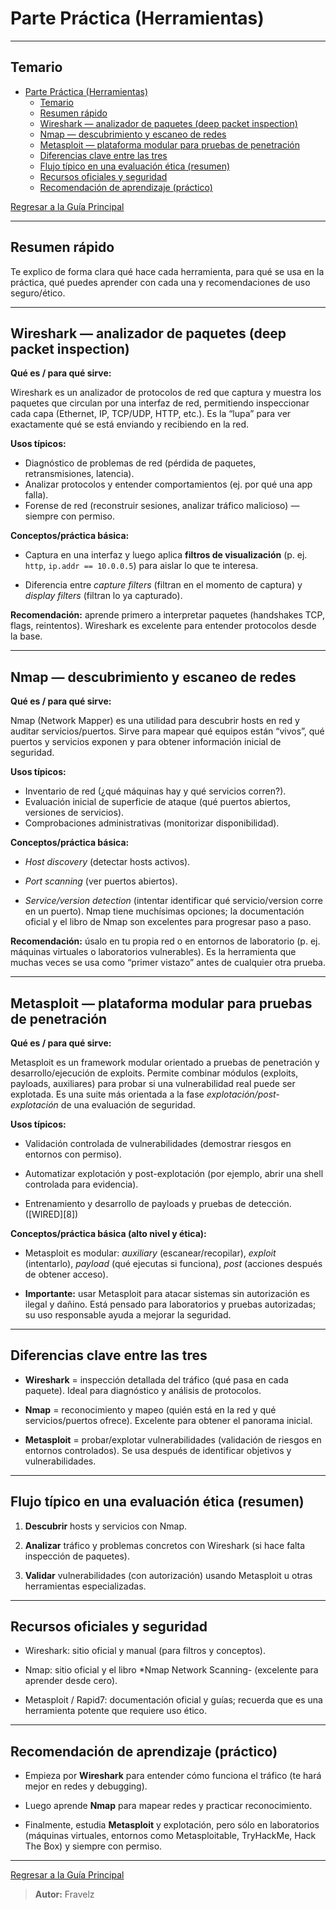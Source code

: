 # Parte Práctica (Herramientas)

---

## Temario

- [Parte Práctica (Herramientas)](#parte-práctica-herramientas)
  - [Temario](#temario)
  - [Resumen rápido](#resumen-rápido)
  - [Wireshark — analizador de paquetes (deep packet inspection)](#wireshark--analizador-de-paquetes-deep-packet-inspection)
  - [Nmap — descubrimiento y escaneo de redes](#nmap--descubrimiento-y-escaneo-de-redes)
  - [Metasploit — plataforma modular para pruebas de penetración](#metasploit--plataforma-modular-para-pruebas-de-penetración)
  - [Diferencias clave entre las tres](#diferencias-clave-entre-las-tres)
  - [Flujo típico en una evaluación ética (resumen)](#flujo-típico-en-una-evaluación-ética-resumen)
  - [Recursos oficiales y seguridad](#recursos-oficiales-y-seguridad)
  - [Recomendación de aprendizaje (práctico)](#recomendación-de-aprendizaje-práctico)

[Regresar a la Guía Principal](./../readme.md#3-redes)

---

## Resumen rápido

Te explico de forma clara qué hace cada herramienta, para qué se usa en la práctica, qué puedes aprender con cada una y recomendaciones de uso seguro/ético.

---

## Wireshark — analizador de paquetes (deep packet inspection)

**Qué es / para qué sirve:**

Wireshark es un analizador de protocolos de red que captura y muestra los paquetes que circulan por una interfaz de red, permitiendo inspeccionar cada capa (Ethernet, IP, TCP/UDP, HTTP, etc.). Es la “lupa” para ver exactamente qué se está enviando y recibiendo en la red.

**Usos típicos:**

- Diagnóstico de problemas de red (pérdida de paquetes, retransmisiones, latencia).
- Analizar protocolos y entender comportamientos (ej. por qué una app falla).
- Forense de red (reconstruir sesiones, analizar tráfico malicioso) — siempre con permiso.

**Conceptos/práctica básica:**

- Captura en una interfaz y luego aplica **filtros de visualización** (p. ej. `http`, `ip.addr == 10.0.0.5`) para aislar lo que te interesa.

- Diferencia entre *capture filters* (filtran en el momento de captura) y *display filters* (filtran lo ya capturado).

**Recomendación:** aprende primero a interpretar paquetes (handshakes TCP, flags, reintentos). Wireshark es excelente para entender protocolos desde la base.

---

## Nmap — descubrimiento y escaneo de redes

**Qué es / para qué sirve:**

Nmap (Network Mapper) es una utilidad para descubrir hosts en red y auditar servicios/puertos. Sirve para mapear qué equipos están “vivos”, qué puertos y servicios exponen y para obtener información inicial de seguridad.

**Usos típicos:**

- Inventario de red (¿qué máquinas hay y qué servicios corren?).
- Evaluación inicial de superficie de ataque (qué puertos abiertos, versiones de servicios).
- Comprobaciones administrativas (monitorizar disponibilidad).

**Conceptos/práctica básica:**

- *Host discovery* (detectar hosts activos).

- *Port scanning* (ver puertos abiertos).

- *Service/version detection* (intentar identificar qué servicio/version corre en un puerto).
  Nmap tiene muchísimas opciones; la documentación oficial y el libro de Nmap son excelentes para progresar paso a paso.

**Recomendación:** úsalo en tu propia red o en entornos de laboratorio (p. ej. máquinas virtuales o laboratorios vulnerables). Es la herramienta que muchas veces se usa como “primer vistazo” antes de cualquier otra prueba.

---

## Metasploit — plataforma modular para pruebas de penetración

**Qué es / para qué sirve:**

Metasploit es un framework modular orientado a pruebas de penetración y desarrollo/ejecución de exploits. Permite combinar módulos (exploits, payloads, auxiliares) para probar si una vulnerabilidad real puede ser explotada. Es una suite más orientada a la fase *explotación/post-explotación* de una evaluación de seguridad.

**Usos típicos:**

- Validación controlada de vulnerabilidades (demostrar riesgos en entornos con permiso).

- Automatizar explotación y post-explotación (por ejemplo, abrir una shell controlada para evidencia).

- Entrenamiento y desarrollo de payloads y pruebas de detección. ([WIRED][8])

**Conceptos/práctica básica (alto nivel y ética):**

- Metasploit es modular: *auxiliary* (escanear/recopilar), *exploit* (intentarlo), *payload* (qué ejecutas si funciona), *post* (acciones después de obtener acceso).

- **Importante:** usar Metasploit para atacar sistemas sin autorización es ilegal y dañino. Está pensado para laboratorios y pruebas autorizadas; su uso responsable ayuda a mejorar la seguridad.

---

## Diferencias clave entre las tres

- **Wireshark** = inspección detallada del tráfico (qué pasa en cada paquete). Ideal para diagnóstico y análisis de protocolos.

- **Nmap** = reconocimiento y mapeo (quién está en la red y qué servicios/puertos ofrece). Excelente para obtener el panorama inicial.

- **Metasploit** = probar/explotar vulnerabilidades (validación de riesgos en entornos controlados). Se usa después de identificar objetivos y vulnerabilidades.

---

## Flujo típico en una evaluación ética (resumen)

1. **Descubrir** hosts y servicios con Nmap.

2. **Analizar** tráfico y problemas concretos con Wireshark (si hace falta inspección de paquetes).

3. **Validar** vulnerabilidades (con autorización) usando Metasploit u otras herramientas especializadas.

---

## Recursos oficiales y seguridad

- Wireshark: sitio oficial y manual (para filtros y conceptos).

- Nmap: sitio oficial y el libro *Nmap Network Scanning- (excelente para aprender desde cero).

- Metasploit / Rapid7: documentación oficial y guías; recuerda que es una herramienta potente que requiere uso ético.

---

## Recomendación de aprendizaje (práctico)

- Empieza por **Wireshark** para entender cómo funciona el tráfico (te hará mejor en redes y debugging).

- Luego aprende **Nmap** para mapear redes y practicar reconocimiento.

- Finalmente, estudia **Metasploit** y explotación, pero sólo en laboratorios (máquinas virtuales, entornos como Metasploitable, TryHackMe, Hack The Box) y siempre con permiso.

---

[Regresar a la Guía Principal](./../readme.md#3-redes)

> **Autor:** Fravelz
